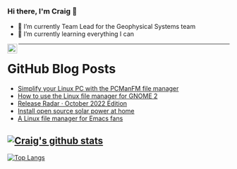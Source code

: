 ### Hi there, I'm Craig 👋

<!--
**CraigTeelFugro/CraigTeelFugro** is a ✨ _special_ ✨ repository because its `README.md` (this file) appears on your GitHub profile.

Here are some ideas to get you started:
-->

- 🔭 I’m currently Team Lead for the Geophysical Systems team
- 🌱 I’m currently learning everything I can

[<img align="left" alt="Craig Teel | LinkedIn" width="22px" src="https://cdn.jsdelivr.net/npm/simple-icons@v3/icons/linkedin.svg" />][linkedin]

---

# GitHub Blog Posts

<!-- BLOG-POST-LIST:START -->
- [Simplify your Linux PC with the PCManFM file manager](https://opensource.com/article/22/12/linux-file-manager-pcmanfm)
- [How to use the Linux file manager for GNOME 2](https://opensource.com/article/22/12/linux-file-manager-caja)
- [Release Radar · October 2022 Edition](https://github.blog/2022-12-09-release-radar-october-2022/)
- [Install open source solar power at home](https://opensource.com/article/22/12/open-source-solar-power-home)
- [A Linux file manager for Emacs fans](https://opensource.com/article/22/10/linux-file-manager-dired)
<!-- BLOG-POST-LIST:END -->

## [![Craig's github stats](https://github-readme-stats.vercel.app/api?username=craigteelfugro&show_icons=true&theme=radical)](https://github.com/anuraghazra/github-readme-stats)


[linkedin]: https://linkedin.com/in/craig-teel-b8786771
[![Top Langs](https://github-readme-stats.vercel.app/api/top-langs/?username=craigteelfugro&layout=compact)](https://github.com/anuraghazra/github-readme-stats)
